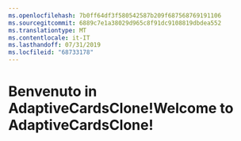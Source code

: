 ```yaml
---
ms.openlocfilehash: 7b0ff64df3f580542587b209f687568769191106
ms.sourcegitcommit: 6889c7e1a38029d965c8f91dc9108819dbdea552
ms.translationtype: MT
ms.contentlocale: it-IT
ms.lasthandoff: 07/31/2019
ms.locfileid: "68733178"
---
```

# <a name="welcome-to-adaptivecardsclone"></a><span data-ttu-id="cda24-101">Benvenuto in AdaptiveCardsClone!</span><span class="sxs-lookup"><span data-stu-id="cda24-101">Welcome to AdaptiveCardsClone!</span></span>